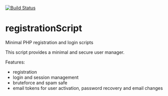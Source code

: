 [![Build Status](https://travis-ci.org/cbacon93/registrationScript.svg?branch=master)](https://travis-ci.org/cbacon93/registrationScript)

# registrationScript
Minimal PHP registration and login scripts

This script provides a minimal and secure user manager.

Features:
- registration
- login and session management
- bruteforce and spam safe
- email tokens for user activation, password recovery and email changes
